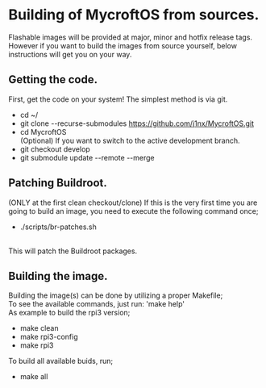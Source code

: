 # Building of MycroftOS from sources.

Flashable images will be provided at major, minor and hotfix release tags. However if you want to build the images from source yourself, below instructions will get you on your way.

## Getting the code.
First, get the code on your system! The simplest method is via git.
<br>
- cd ~/ 
- git clone --recurse-submodules https://github.com/j1nx/MycroftOS.git 
- cd MycroftOS 
<br>(Optional) If you want to switch to the active development branch.
- git checkout develop
- git submodule update --remote --merge

## Patching Buildroot.
(ONLY at the first clean checkout/clone) If this is the very first time you are going to build an image, you need to execute the following command once;
<br>
- ./scripts/br-patches.sh
<br>
This will patch the Buildroot packages.

## Building the image.
Building the image(s) can be done by utilizing a proper Makefile;
<br>
To see the available commands, just run: 'make help'
<br>
As example to build the rpi3 version;<br>
- make clean
- make rpi3-config
- make rpi3

To build all available buids, run;<br>
- make all

